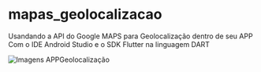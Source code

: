 # mapas_geolocalizacao

Usandando a API do Google MAPS para Geolocalização dentro 
de seu APP Com o IDE Android Studio e o SDK Flutter na linguagem DART

![Imagens APPGeolocalização](https://user-images.githubusercontent.com/93531387/175994214-8f949c87-b094-4da9-8dd6-5c8e5894fe04.JPG)
